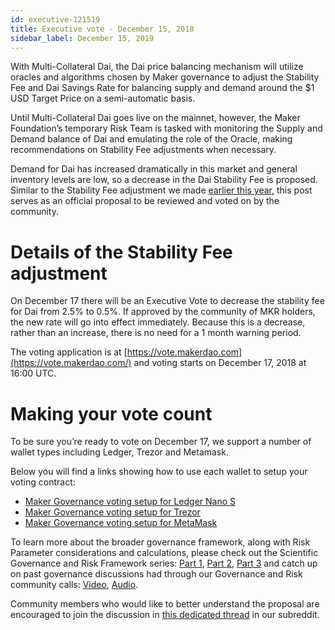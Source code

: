 ```yaml
---
id: executive-121519
title: Executive vote - December 15, 2018
sidebar_label: December 15, 2019
---
```

With Multi-Collateral Dai, the Dai price balancing mechanism will utilize oracles and algorithms chosen by Maker governance to adjust the Stability Fee and Dai Savings Rate for balancing supply and demand around the $1 USD Target Price on a semi-automatic basis.

Until Multi-Collateral Dai goes live on the mainnet, however, the Maker Foundation’s temporary Risk Team is tasked with monitoring the Supply and Demand balance of Dai and emulating the role of the Oracle, making recommendations on Stability Fee adjustments when necessary.

Demand for Dai has increased dramatically in this market and general inventory levels are low, so a decrease in the Dai Stability Fee is proposed. Similar to the Stability Fee adjustment we made [earlier this year,](https://blog.makerdao.com/increasing-the-dai-stability-fee/) this post serves as an official proposal to be reviewed and voted on by the community.

# Details of the Stability Fee adjustment

On December 17 there will be an Executive Vote to decrease the stability fee for Dai from 2.5% to 0.5%. If approved by the community of MKR holders, the new rate will go into effect immediately. Because this is a decrease, rather than an increase, there is no need for a 1 month warning period.

The voting application is at [https://vote.makerdao.com](https://vote.makerdao.com/) and voting starts on December 17, 2018 at 16:00 UTC.

# Making your vote count

To be sure you’re ready to vote on December 17, we support a number of wallet types including Ledger, Trezor and Metamask.

Below you will find a links showing how to use each wallet to setup your voting contract:

* [Maker Governance voting setup for Ledger Nano S](https://medium.com/makerdao/how-to-setup-the-voting-contract-using-a-ledger-hardware-wallet-1f00d49ce43a)
* [Maker Governance voting setup for Trezor](https://medium.com/makerdao/how-to-setup-the-voting-contract-using-a-trezor-hardware-wallet-af4969aa157f)
* [Maker Governance voting setup for MetaMask](https://medium.com/makerdao/how-to-setup-the-voting-contract-using-two-metamask-accounts-4e83e4fec602)

To learn more about the broader governance framework, along with Risk Parameter considerations and calculations, please check out the Scientific Governance and Risk Framework series: [Part 1](https://medium.com/makerdao/makerdao-governance-risk-framework-38625f514101), [Part 2](https://medium.com/makerdao/makerdao-governance-risk-framework-fc8939f3d4e9), [Part 3](https://medium.com/makerdao/makerdao-governance-risk-framework-part-3-7a4c620f4077) and catch up on past governance discussions had through our Governance and Risk community calls: [Video](https://www.youtube.com/playlist?list=PLLzkWCj8ywWNq5-90-Id6VPSsrk4OWVan), [Audio](https://soundcloud.com/makerdao/sets/governance-and-risk).

Community members who would like to better understand the proposal are encouraged to join the discussion in  [this dedicated thread](https://www.reddit.com/r/MakerDAO/comments/a67d7p/decreasing_the_stability_fee_makerdao/) in our subreddit.
